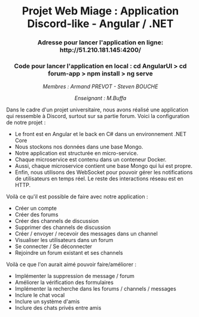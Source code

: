 <h1 align="center"> Projet Web Miage  : Application Discord-like - Angular / .NET</h1>

<h3 align="center"> Adresse pour lancer l'application en ligne: <strong> http://51.210.181.145:4200/ </strong> </h3>
<h3 align="center"> Code pour lancer l'application en local : <strong> cd AngularUI > cd forum-app > npm install > ng serve</strong> </h3>

<p align="center"><i>Membres : Armand PREVOT - Steven BOUCHE</i></p>
<p align="center"><i>Enseignant : M.Buffa </i></p>

Dans le cadre d'un projet universitaire, nous avons réalisé une application qui ressemble à Discord, surtout sur sa partie forum. Voici la configuration de notre projet :

<ul>
  <li>Le front est en Angular et le back en C# dans un environnement .NET Core</li>
  <li>Nous stockons nos données dans une base Mongo.</li>
  <li>Notre application est structurée en micro-service.</li>
  <li>Chaque microservice est contenu dans un conteneur Docker.</li>
  <li>Aussi, chaque microservice contient une base Mongo qui lui est propre.</li>
  <li>Enfin, nous utilisons des WebSocket pour pouvoir gérer les notifications de utilisateurs en temps réel. Le reste des interactions réseau est en HTTP.</li>
</ul>


Voilà ce qu'il est possible de faire avec notre application :
  - Créer un compte
  - Créer des forums
  - Créer des channels de discussion
  - Supprimer des channels de discussion 
  - Créer / envoyer / recevoir des messages dans un channel
  - Visualiser les utilisateurs dans un forum
  - Se connecter / Se déconnecter
  - Rejoindre un forum existant et ses channels
 
 Voilà ce que l'on aurait aimé pouvoir faire/améliorer :
  - Implémenter la suppression de message / forum
  - Améliorer la vérification des formulaires
  - Implémenter la recherche dans les forums / channels / messages
  - Inclure le chat vocal
  - Inclure un système d'amis
  - Inclure des chats privés entre amis
